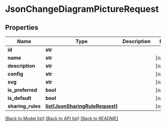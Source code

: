 # JsonChangeDiagramPictureRequest

## Properties
Name | Type | Description | Notes
------------ | ------------- | ------------- | -------------
**id** | **str** |  | 
**name** | **str** |  | [optional] 
**description** | **str** |  | [optional] 
**config** | **str** |  | [optional] 
**svg** | **str** |  | [optional] 
**is_preferred** | **bool** |  | [optional] 
**is_default** | **bool** |  | [optional] 
**sharing_rules** | [**list[JsonSharingRuleRequest]**](JsonSharingRuleRequest.md) |  | [optional] 

[[Back to Model list]](../README.md#documentation-for-models) [[Back to API list]](../README.md#documentation-for-api-endpoints) [[Back to README]](../README.md)


